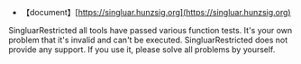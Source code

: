 * 【document】[https://singluar.hunzsig.org](https://singluar.hunzsig.org)

SingluarRestricted all tools have passed various function tests.
It's your own problem that it's invalid and can't be executed.
SingluarRestricted does not provide any support.
If you use it, please solve all problems by yourself.